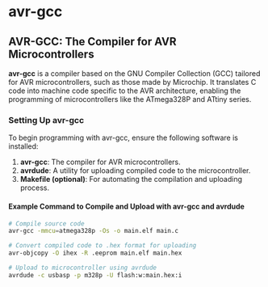# avr-gcc



## AVR-GCC: The Compiler for AVR Microcontrollers

**avr-gcc** is a compiler based on the GNU Compiler Collection (GCC) tailored for AVR microcontrollers, such as those made by Microchip. It translates C code into machine code specific to the AVR architecture, enabling the programming of microcontrollers like the ATmega328P and ATtiny series.

### Setting Up avr-gcc

To begin programming with avr-gcc, ensure the following software is installed:

1. **avr-gcc**: The compiler for AVR microcontrollers.
2. **avrdude**: A utility for uploading compiled code to the microcontroller.
3. **Makefile (optional)**: For automating the compilation and uploading process.

#### Example Command to Compile and Upload with avr-gcc and avrdude

```bash
# Compile source code
avr-gcc -mmcu=atmega328p -Os -o main.elf main.c

# Convert compiled code to .hex format for uploading
avr-objcopy -O ihex -R .eeprom main.elf main.hex

# Upload to microcontroller using avrdude
avrdude -c usbasp -p m328p -U flash:w:main.hex:i
